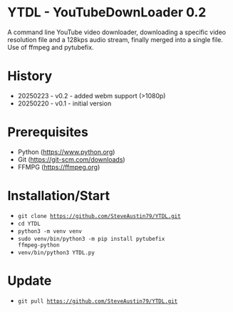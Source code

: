 # YTDL - YouTubeDownLoader 0.2
A command line YouTube video downloader, downloading a specific video resolution file and a 128kps audio stream, finally merged into a single file. Use of ffmpeg and pytubefix.

# History
- 20250223 - v0.2 - added webm support (>1080p)
- 20250220 - v0.1 - initial version

# Prerequisites
- Python (https://www.python.org)
- Git (https://git-scm.com/downloads)
- FFMPG (https://ffmpeg.org)

# Installation/Start
- <code>git clone https://github.com/SteveAustin79/YTDL.git</code>
- <code>cd YTDL</code>
- <code>python3 -m venv venv</code>
- <code>sudo venv/bin/python3 -m pip install pytubefix ffmpeg-python</code>
- <code>venv/bin/python3 YTDL.py</code>

# Update
- <code>git pull https://github.com/SteveAustin79/YTDL.git</code>
